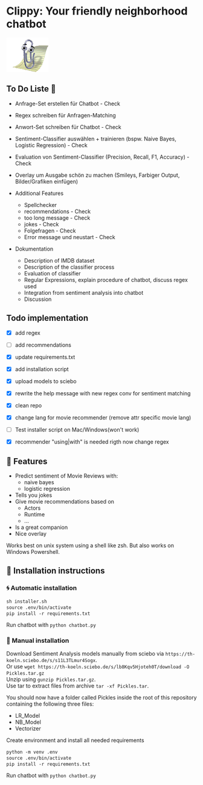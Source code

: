 # Clippy: Your friendly neighborhood chatbot

![clippy-idle](animations/originals/idle.gif)  

## To Do Liste 📑
* Anfrage-Set erstellen für Chatbot - Check
* Regex schreiben für Anfragen-Matching
* Anwort-Set schreiben für Chatbot - Check
* Sentiment-Classifier auswählen + trainieren (bspw. Naive Bayes, Logistic Regression) - Check
* Evaluation von Sentiment-Classifier (Precision, Recall, F1, Accuracy) - Check
* Overlay um Ausgabe schön zu machen (Smileys, Farbiger Output, Bilder/Grafiken einfügen)
* Additional Features
  * Spellchecker
  * recommendations - Check
  * too long message - Check
  * jokes - Check
  * Folgefragen - Check
  * Error message und neustart  - Check

* Dokumentation
  * Description of IMDB dataset
  * Description of the classifier process
  * Evaluation of classifier
  * Regular Expressions, explain procedure of chatbot, discuss regex used
  * Integration from sentiment analysis into chatbot
  * Discussion

## Todo implementation
- [x] add regex
- [ ] add recommendations
- [x] update requirements.txt
- [x] add installation script
- [x] upload models to sciebo
- [x] rewrite the help message with new regex conv for sentiment matching
- [x] clean repo
- [x] change lang for movie recommender (remove attr specific movie lang)
- [ ] Test installer script on Mac/Windows(won't work)
- [x] recommender "using|with" is needed rigth now change regex


## 🚀 Features
- Predict sentiment of Movie Reviews with:
  - naive bayes
  - logistic regression
- Tells you jokes
- Give movie recommendations based on
  - Actors
  - Runtime
  - ...
- Is a great companion
- Nice overlay

Works best on unix system using a shell like zsh.
But also works on Windows Powershell.

## 🔌 Installation instructions 

### 🌀 Automatic installation
```
sh installer.sh
source .env/bin/activate
pip install -r requirements.txt
```
Run chatbot with `python chatbot.py`

### 📖 Manual installation
Download Sentiment Analysis models manually from sciebo via `https://th-koeln.sciebo.de/s/s11L3TLmur4Sogx`.  
Or use `wget https://th-koeln.sciebo.de/s/lb8Kqv5Hjoteh0T/download -O Pickles.tar.gz`  
Unzip using `gunzip Pickles.tar.gz`.  
Use tar to extract files from archive `tar -xf Pickles.tar`.

You should now have a folder called Pickles inside the root of this repository containing the following three files:
- LR_Model
- NB_Model
- Vectorizer
  
Create environment and install all needed requirements  
```
python -m venv .env
source .env/bin/activate
pip install -r requirements.txt
```

Run chatbot with `python chatbot.py`